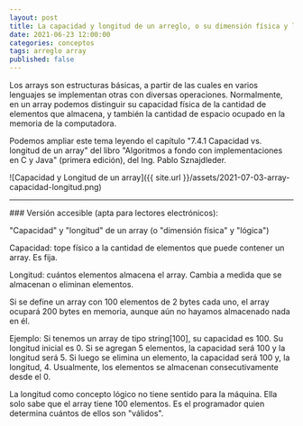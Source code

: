 ```yaml
---
layout: post
title: La capacidad y longitud de un arreglo, o su dimensión física y lógica
date: 2021-06-23 12:00:00
categories: conceptos
tags: arreglo array
published: false
---
```



Los arrays son estructuras básicas, a partir de las cuales en varios lenguajes se implementan otras con diversas operaciones. Normalmente, en un array podemos distinguir su capacidad física de la cantidad de elementos que almacena, y también la cantidad de espacio ocupado en la memoria de la computadora.

Podemos ampliar este tema leyendo el capítulo "7.4.1 Capacidad vs. longitud de un array" del libro "Algoritmos a fondo con implementaciones en C y Java" (primera edición), del Ing. Pablo Sznajdleder.

![Capacidad y Longitud de un array]({{ site.url }}/assets/2021-07-03-array-capacidad-longitud.png)
<hr />
### Versión accesible (apta para lectores electrónicos):

"Capacidad" y "longitud" de un array (o "dimensión física" y "lógica")

Capacidad: tope físico a la cantidad de elementos que puede contener un array. Es fija.

Longitud: cuántos elementos almacena el array. Cambia a medida que se almacenan o eliminan elementos.

Si se define un array con 100 elementos de 2 bytes cada uno, el array ocupará 200 bytes en memoria, aunque aún no hayamos almacenado nada en él.

Ejemplo: Si tenemos un array de tipo string[100], su capacidad es 100. Su longitud inicial es 0. Si se agregan 5 elementos, la capacidad será 100 y la longitud será 5. Si luego se elimina un elemento, la capacidad será 100 y, la longitud, 4. Usualmente, los elementos se almacenan consecutivamente desde el 0.

La longitud como concepto lógico no tiene sentido para la máquina. Ella solo sabe que el array tiene 100 elementos. Es el programador quien determina cuántos de ellos son "válidos".

